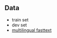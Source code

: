 ## Data

* train set
* dev set
* [multilingual fasttext](https://drive.google.com/drive/folders/14Tfbq-eOmjBdC_zFvmCXySI2v0ni6ZOC?usp=sharing)